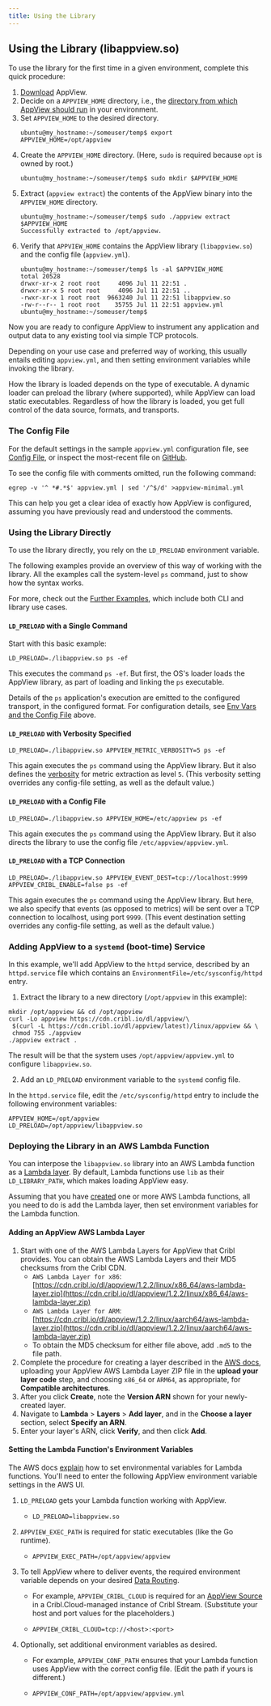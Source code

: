 ```yaml
---
title: Using the Library
---
```


## Using the Library (libappview.so)

To use the library for the first time in a given environment, complete this quick procedure:

1. [Download](/docs/downloading) AppView. 
2. Decide on a `APPVIEW_HOME` directory, i.e., the [directory from which AppView should run](/docs/downloading#where-from) in your environment.
3. Set `APPVIEW_HOME` to the desired directory.
   ```
   ubuntu@my_hostname:~/someuser/temp$ export APPVIEW_HOME=/opt/appview
   ```
4. Create the `APPVIEW_HOME` directory. (Here, `sudo` is required because `opt` is owned by root.)
   ```
   ubuntu@my_hostname:~/someuser/temp$ sudo mkdir $APPVIEW_HOME
   ```
5. Extract (`appview extract`) the contents of the AppView binary into the `APPVIEW_HOME` directory.
   ```
   ubuntu@my_hostname:~/someuser/temp$ sudo ./appview extract $APPVIEW_HOME
   Successfully extracted to /opt/appview.
   ```
6. Verify that `APPVIEW_HOME` contains the AppView library (`libappview.so`) and the config file (`appview.yml`). 
   ```
   ubuntu@my_hostname:~/someuser/temp$ ls -al $APPVIEW_HOME
   total 20528
   drwxr-xr-x 2 root root     4096 Jul 11 22:51 .
   drwxr-xr-x 5 root root     4096 Jul 11 22:51 ..
   -rwxr-xr-x 1 root root  9663240 Jul 11 22:51 libappview.so
   -rw-r--r-- 1 root root    35755 Jul 11 22:51 appview.yml
   ubuntu@my_hostname:~/someuser/temp$ 
   ```

Now you are ready to configure AppView to instrument any application and output data to any existing tool via simple TCP protocols.

Depending on your use case and preferred way of working, this usually entails editing `appview.yml`, and then setting environment variables while invoking the library.

How the library is loaded depends on the type of executable. A dynamic loader can preload the library (where supported), while AppView can load static executables. Regardless of how the library is loaded, you get full control of the data source, formats, and transports.

<span id="env-vars"> </span>

### The Config File

For the default settings in the sample `appview.yml` configuration file, see [Config File](/docs/config-file), or inspect the most-recent file on [GitHub](https://github.com/appview-team/appview/blob/master/conf/appview.yml).

To see the config file with comments omitted, run the following command:

```
egrep -v '^ *#.*$' appview.yml | sed '/^$/d' >appview-minimal.yml

```

This can help you get a clear idea of exactly how AppView is configured, assuming you have previously read and understood the comments.

### Using the Library Directly

To use the library directly, you rely on the `LD_PRELOAD` environment variable. 

The following examples provide an overview of this way of working with the library. All the examples call the system-level `ps` command, just to show how the syntax works.

For more, check out the [Further Examples](/docs/examples-use-cases), which include both CLI and library use cases.

#### `LD_PRELOAD` with a Single Command

Start with this basic example:

```
LD_PRELOAD=./libappview.so ps -ef
```

This executes the command `ps -ef`. But first, the OS's loader loads the AppView library, as part of loading and linking the `ps` executable.

Details of the `ps` application's execution are emitted to the configured transport, in the configured format. For configuration details, see [Env Vars and the Config File](#env-vars) above.

#### `LD_PRELOAD` with Verbosity Specified

```
LD_PRELOAD=./libappview.so APPVIEW_METRIC_VERBOSITY=5 ps -ef
```

This again executes the `ps` command using the AppView library. But it also defines the [verbosity](/docs/events-and-metrics#metrics) for metric extraction as level `5`. (This verbosity setting overrides any config-file setting, as well as the default value.)

#### `LD_PRELOAD` with a Config File

```
LD_PRELOAD=./libappview.so APPVIEW_HOME=/etc/appview ps -ef
```

This again executes the `ps` command using the AppView library. But it also directs the library to use the config file `/etc/appview/appview.yml`.

#### `LD_PRELOAD` with a TCP Connection

```
LD_PRELOAD=./libappview.so APPVIEW_EVENT_DEST=tcp://localhost:9999 APPVIEW_CRIBL_ENABLE=false ps -ef
```

This again executes the `ps` command using the AppView library. But here, we also specify that events (as opposed to metrics) will be sent over a TCP connection to localhost, using port `9999`. (This event destination setting overrides any config-file setting, as well as the default value.)

### Adding AppView to a `systemd` (boot-time) Service

In this example, we'll add AppView to the `httpd` service, described by an `httpd.service` file which contains an `EnvironmentFile=/etc/sysconfig/httpd` entry.

1. Extract the library to a new directory (`/opt/appview` in this example):

```
mkdir /opt/appview && cd /opt/appview
curl -Lo appview https://cdn.cribl.io/dl/appview/\
 $(curl -L https://cdn.cribl.io/dl/appview/latest)/linux/appview && \
 chmod 755 ./appview
./appview extract .
```

The result will be that the system uses `/opt/appview/appview.yml` to configure `libappview.so`.

2. Add an `LD_PRELOAD` environment variable to the `systemd` config file.

In the `httpd.service` file, edit the `/etc/sysconfig/httpd` entry to include the following environment variables:

```
APPVIEW_HOME=/opt/appview
LD_PRELOAD=/opt/appview/libappview.so
```

<span id="lambda"> </span>

### Deploying the Library in an AWS Lambda Function

You can interpose the `libappview.so` library into an AWS Lambda function as a [Lambda layer](https://docs.aws.amazon.com/lambda/latest/dg/configuration-layers.html). By default, Lambda functions use `lib` as their `LD_LIBRARY_PATH`, which makes loading AppView easy.

Assuming that you have [created](https://aws.amazon.com/lambda/getting-started/) one or more AWS Lambda functions, all you need to do is add the Lambda layer, then set environment variables for the Lambda function.

#### Adding an AppView AWS Lambda Layer

1. Start with one of the AWS Lambda Layers for AppView that Cribl provides. You can obtain the AWS Lambda Layers and their MD5 checksums from the Cribl CDN.
    - `AWS Lambda Layer for x86`: [https://cdn.cribl.io/dl/appview/1.2.2/linux/x86_64/aws-lambda-layer.zip](https://cdn.cribl.io/dl/appview/1.2.2/linux/x86_64/aws-lambda-layer.zip)
    - `AWS Lambda Layer for ARM`: [https://cdn.cribl.io/dl/appview/1.2.2/linux/aarch64/aws-lambda-layer.zip](https://cdn.cribl.io/dl/appview/1.2.2/linux/aarch64/aws-lambda-layer.zip)
    - To obtain the MD5 checksum for either file above, add `.md5` to the file path.
2. Complete the procedure for creating a layer described in the [AWS docs](https://docs.aws.amazon.com/lambda/latest/dg/configuration-layers.html#configuration-layers-create), uploading your AppView AWS Lambda Layer ZIP file in the **upload your layer code** step, and choosing `x86_64` or `ARM64`, as appropriate, for **Compatible architectures**.
3. After you click **Create**, note the **Version ARN** shown for your newly-created layer.
4. Navigate to **Lambda** > **Layers** > **Add layer**, and in the **Choose a layer** section, select **Specify an ARN**. 
5. Enter your layer's ARN, click **Verify**, and then click **Add**.  

#### Setting the Lambda Function's Environment Variables

The AWS docs [explain](https://docs.aws.amazon.com/lambda/latest/dg/configuration-envvars.html) how to set environmental variables for Lambda functions. You'll need to enter the following AppView environment variable settings in the AWS UI.

1. `LD_PRELOAD` gets your Lambda function working with AppView.

    - `LD_PRELOAD=libappview.so`

2. `APPVIEW_EXEC_PATH` is required for static executables (like the Go runtime).

    - `APPVIEW_EXEC_PATH=/opt/appview/appview`

3. To tell AppView where to deliver events, the required environment variable depends on your desired [Data Routing](/docs/data-routing).

    - For example, `APPVIEW_CRIBL_CLOUD` is required for an [AppView Source](https://docs.cribl.io/stream/sources-appview) in a Cribl.Cloud-managed instance of Cribl Stream. (Substitute your host and port values for the placeholders.)

    - `APPVIEW_CRIBL_CLOUD=tcp://<host>:<port>`

4. Optionally, set additional environment variables as desired. 

    - For example, `APPVIEW_CONF_PATH` ensures that your Lambda function uses AppView with the correct config file. (Edit the path if yours is different.)

    - `APPVIEW_CONF_PATH=/opt/appview/appview.yml`

